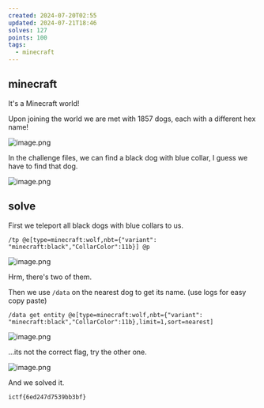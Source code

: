 ```yaml
---
created: 2024-07-20T02:55
updated: 2024-07-21T18:46
solves: 127
points: 100
tags:
  - minecraft
---
```


## minecraft
It's a Minecraft world!

Upon joining the world we are met with 1857 dogs, each with a different hex name!

![image.png](https://res.cloudinary.com/kumonochisanaka/image/upload/v1721458930/2024/07/a2d07430ae786c668a56f4da4f4bec1e.png)

In the challenge files, we can find a black dog with blue collar, I guess we have to find that dog.

![image.png](https://res.cloudinary.com/kumonochisanaka/image/upload/v1721458966/2024/07/73e4dde4cc6002d91e6571f71f2e975c.png)

## solve
First we teleport all black dogs with blue collars to us.

```
/tp @e[type=minecraft:wolf,nbt={"variant": "minecraft:black","CollarColor":11b}] @p
```

![image.png](https://res.cloudinary.com/kumonochisanaka/image/upload/v1721458800/2024/07/f041638ef4f525e4b917fb9547d6ada4.png)

Hrm, there's two of them.

Then we use `/data` on the nearest dog to get its name. (use logs for easy copy paste)

```
/data get entity @e[type=minecraft:wolf,nbt={"variant": "minecraft:black","CollarColor":11b},limit=1,sort=nearest]
```

![image.png](https://res.cloudinary.com/kumonochisanaka/image/upload/v1721458692/2024/07/1239b25ef4f26aa0a35a0091db89568f.png)

...its not the correct flag, try the other one.

![image.png](https://res.cloudinary.com/kumonochisanaka/image/upload/v1721458777/2024/07/68521dbfc4baab404ecfcb535977819c.png)

And we solved it.

```flag
ictf{6ed247d7539bb3bf}
```
